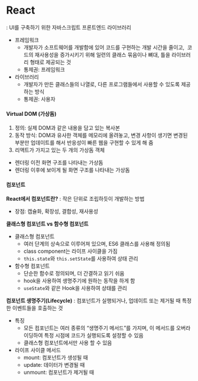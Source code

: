 # React
: UI를 구축하기 위한 자바스크립트 프론트엔드 라이브러리
- 프레임워크
	- 개발자가 소프트웨어를 개발함에 있어 코드를 구현하는 개발 시간을 줄이고,  코드의 재사용성을 증가시키기 위해 일련의 클래스 묶음이나 뼈대, 틀을 라이브러리 형태로 제공되는 것
	- 통제권: 프레임워크
- 라이브러리
	- 개발자가 만든 클래스들의 나열로, 다른 프로그램들에서 사용할 수 있도록 제공하는 방식
	- 통제권: 사용자
#### Virtual DOM (가상돔)
1. 정의: 실제 DOM과 같은 내용을 담고 있는 복사본
2. 동작 방식: DOM과 유사한 객체를 메모리에 올려놓고, 변경 사항이 생기면 변경된 부분만 업데이트를 해서 반응성이 빠른 웹을 구현할 수 있게 해 줌
3. 리액트가 가지고 있는 두 개의 가상돔 객체
- 렌더링 이전 화면 구조를 나타내는 가상돔
- 렌더링 이후에 보이게 될 화면 구조를 나타내는 가상돔

#### 컴포넌트
**React에서 컴포넌트란?**
: 작은 단위로 조립하듯이 개발하는 방법
- 장점: 캡슐화, 확장성, 결합성, 재사용성

**클래스형 컴포넌트 vs 함수형 컴포넌트**
- 클래스형 컴포넌트
	- 여러 단계의 상속으로 이루어져 있으며, ES6 클래스를 사용해 정의됨
	- class component는 라이프 사이클을 가짐
	- `this.state`와 `this.setState`를 사용하여 상태 관리
- 함수형 컴포넌트
	- 단순한 함수로 정의되며, 더 간결하고 읽기 쉬움
	- hook을 사용하여 생명주기에 원하는 동작을 하게 함
	- `useState`와 같은 Hook을 사용하여 상태를 관리

**컴포넌트 생명주기(Lifecycle)**
: 컴포넌트가 실행되거나, 업데이트 또는 제거될 때 특정한 이벤트들을 호출하는 것
- 특징
	- 모든 컴포넌트는 여러 종류의 “생명주기 메서드”를 가지며, 이 메서드를 오버라이딩하여 특정 시점에 코드가 실행되도록 설정할 수 있음
	- 클래스형 컴포넌트에서만 사용 할 수 있음
- 라이프 사이클 메서드
	- mount: 컴포넌트가 생성될 때
	- update: 데이터가 변경될 때
	- unmount: 컴포넌트가 제거될 때
